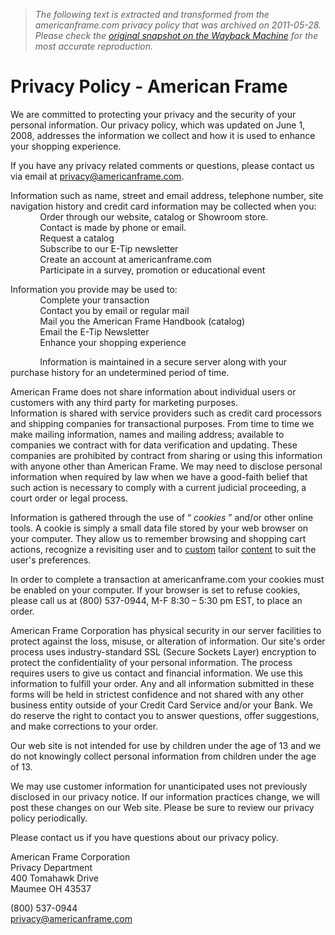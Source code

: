 > *The following text is extracted and transformed from the americanframe.com privacy policy that was archived on 2011-05-28. Please check the [original snapshot on the Wayback Machine](https://web.archive.org/web/20110528235154id_/http%3A//www.americanframe.com/privacy.aspx) for the most accurate reproduction.*

# Privacy Policy - American Frame

We are committed to protecting your privacy and the security of your personal information. Our privacy policy, which was updated on June 1, 2008, addresses the information we collect and how it is used to enhance your shopping experience.

If you have any privacy related comments or questions, please contact us via email at [privacy@americanframe.com](mailto:privacy@americanframe.com).

Information such as name, street and email address, telephone number, site navigation history and credit card information may be collected when you:  
            Order through our website, catalog or Showroom store.  
            Contact is made by phone or email.  
            Request a catalog  
            Subscribe to our E-Tip newsletter  
            Create an account at americanframe.com  
            Participate in a survey, promotion or educational event

Information you provide may be used to:  
            Complete your transaction  
            Contact you by email or regular mail   
            Mail you the American Frame Handbook (catalog)  
            Email the E-Tip Newsletter  
            Enhance your shopping experience

            Information is maintained in a secure server along with your purchase history for an undetermined period of time. 

American Frame does not share information about individual users or customers with any third party for marketing purposes.   
Information is shared with service providers such as credit card processors and shipping companies for transactional purposes. From time to time we make mailing information, names and mailing address; available to companies we contract with for data verification and updating. These companies are prohibited by contract from sharing or using this information with anyone other than American Frame. We may need to disclose personal information when required by law when we have a good-faith belief that such action is necessary to comply with a current judicial proceeding, a court order or legal process.

Information is gathered through the use of “ _cookies_ ” and/or other online tools. A cookie is simply a small data file stored by your web browser on your computer. They allow us to remember browsing and shopping cart actions, recognize a revisiting user and to [custom](http://www.businessdictionary.com/definition/custom.html) tailor [content](http://www.businessdictionary.com/definition/content.html) to suit the user's preferences. 

In order to complete a transaction at americanframe.com your cookies must be enabled on your computer. If your browser is set to refuse cookies, please call us at (800) 537-0944, M-F 8:30 – 5:30 pm EST, to place an order.

American Frame Corporation has physical security in our server facilities to protect against the loss, misuse, or alteration of information. Our site's order process uses industry-standard SSL (Secure Sockets Layer) encryption to protect the confidentiality of your personal information. The process requires users to give us contact and financial information. We use this information to fulfill your order. Any and all information submitted in these forms will be held in strictest confidence and not shared with any other business entity outside of your Credit Card Service and/or your Bank. We do reserve the right to contact you to answer questions, offer suggestions, and make corrections to your order.

Our web site is not intended for use by children under the age of 13 and we do not knowingly collect personal information from children under the age of 13.

We may use customer information for unanticipated uses not previously disclosed in our privacy notice. If our information practices change, we will post these changes on our Web site. Please be sure to review our privacy policy periodically.

Please contact us if you have questions about our privacy policy.

American Frame Corporation  
Privacy Department  
400 Tomahawk Drive   
Maumee OH 43537 

(800) 537-0944  
[privacy@americanframe.com](mailto:privacy@americanframe.com)

